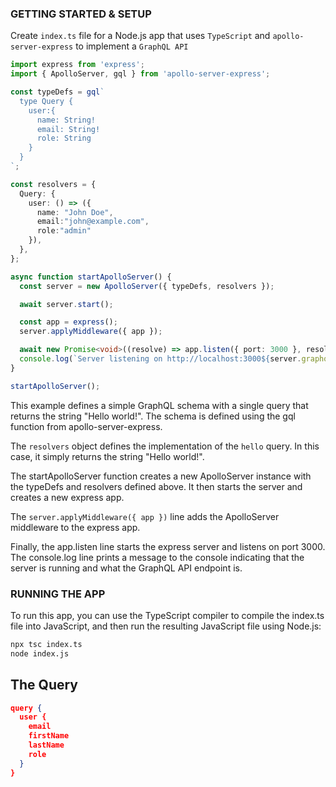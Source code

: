 ### GETTING STARTED & SETUP
Create `index.ts` file for a Node.js app that uses `TypeScript` and `apollo-server-express` to implement a `GraphQL API`

```ts
import express from 'express';
import { ApolloServer, gql } from 'apollo-server-express';

const typeDefs = gql`
  type Query {
    user:{
      name: String!
      email: String!
      role: String
    }
  }
`;

const resolvers = {
  Query: {
    user: () => ({
      name: "John Doe",
      email:"john@example.com",
      role:"admin"
    }),
  },
};

async function startApolloServer() {
  const server = new ApolloServer({ typeDefs, resolvers });

  await server.start();

  const app = express();
  server.applyMiddleware({ app });

  await new Promise<void>((resolve) => app.listen({ port: 3000 }, resolve));
  console.log(`Server listening on http://localhost:3000${server.graphqlPath}`);
}

startApolloServer();

```

This example defines a simple GraphQL schema with a single query that returns the string "Hello world!". The schema is defined using the gql function from apollo-server-express.

The `resolvers` object defines the implementation of the `hello` query. In this case, it simply returns the string "Hello world!".

The startApolloServer function creates a new ApolloServer instance with the typeDefs and resolvers defined above. It then starts the server and creates a new express app.

The `server.applyMiddleware({ app })` line adds the ApolloServer middleware to the express app.

Finally, the app.listen line starts the express server and listens on port 3000. The console.log line prints a message to the console indicating that the server is running and what the GraphQL API endpoint is.


### RUNNING THE APP
To run this app, you can use the TypeScript compiler to compile the index.ts file into JavaScript, and then run the resulting JavaScript file using Node.js:
```bash
npx tsc index.ts
node index.js 
```

## The Query
```json
query {
  user {
    email
    firstName
    lastName
    role
  }
}
```